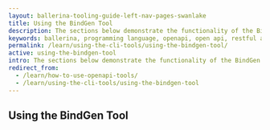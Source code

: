 ```yaml
---
layout: ballerina-tooling-guide-left-nav-pages-swanlake
title: Using the BindGen Tool
description: The sections below demonstrate the functionality of the BindGen Tool.
keywords: ballerina, programming language, openapi, open api, restful api
permalink: /learn/using-the-cli-tools/using-the-bindgen-tool/
active: using-the-bindgen-tool
intro: The sections below demonstrate the functionality of the BindGen Tool.
redirect_from:
  - /learn/how-to-use-openapi-tools/
  - /learn/using-the-cli-tools/using-the-bindgen-tool
---
```


## Using the BindGen Tool

